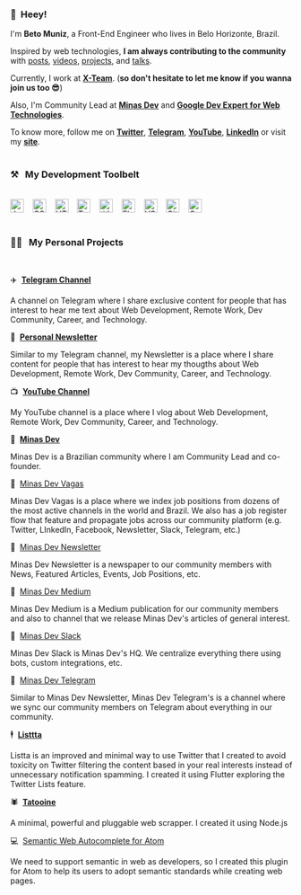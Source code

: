 ### 👋&nbsp;&nbsp;Heey!

I'm **Beto Muniz**, a Front-End Engineer who lives in Belo Horizonte, Brazil.

Inspired by web technologies, **I am always contributing to the community** with [posts](https://betomuniz.com/blog), [videos](https://www.youtube.com/c/betomuniz), [projects](https://betomuniz.com/projects), and [talks](https://betomuniz.com/talks).

Currently, I work at **[X-Team](https://x-team.com/)**. 
(**so don't hesitate to let me know if you wanna join us too 😎**)

Also, I'm Community Lead at **[Minas Dev](https://minasdev.org)** and **[Google Dev Expert for Web Technologies](https://developers.google.com/community/experts/directory/profile/profile-beto_muniz)**.

To know more, follow me on **[Twitter](https://twitter.com/obetomuniz)**, **[Telegram](https://t.me.com/obetomuniz_drops)**, **[YouTube](https://www.youtube.com/c/betomuniz)**, **[LinkedIn](https://www.linkedin.com/in/obetomuniz)** or visit my **[site](https://betomuniz.com)**.
<br><br>
### ⚒&nbsp;&nbsp;&nbsp;My Development Toolbelt
<br><img alt="JavaScript" title="JavaScript" src="https://user-images.githubusercontent.com/1680157/87443764-4af82c80-c5cc-11ea-82c2-c368ee12cf6d.png" height="24">&nbsp;&nbsp;&nbsp;&nbsp;<img alt="CSS" title="CSS" src="https://user-images.githubusercontent.com/1680157/87443759-4a5f9600-c5cc-11ea-8ae0-715433c1f781.png" height="24">&nbsp;&nbsp;&nbsp;&nbsp;<img alt="HTML" title="HTML" src="https://user-images.githubusercontent.com/1680157/87443762-4af82c80-c5cc-11ea-85cf-57be0e83c169.png" height="24">&nbsp;&nbsp;&nbsp;&nbsp;<img alt="TypeScript" title="TypeScript" src="https://user-images.githubusercontent.com/1680157/87443766-4af82c80-c5cc-11ea-8a13-a651f150fa99.png" height="24">&nbsp;&nbsp;&nbsp;&nbsp;<img alt=" title=" title="Node.js" src="https://user-images.githubusercontent.com/1680157/87443758-4a5f9600-c5cc-11ea-8f63-92e126a1145b.png" height="24">&nbsp;&nbsp;&nbsp;&nbsp;<img alt="Flutter" title="Flutter" src="https://user-images.githubusercontent.com/1680157/87443756-49c6ff80-c5cc-11ea-9052-ecd76bb5ce81.png" height="24">&nbsp;&nbsp;&nbsp;&nbsp;<img alt="VS Code" title="VS Code" src="https://user-images.githubusercontent.com/1680157/87443751-492e6900-c5cc-11ea-9854-f82d4d921133.png" height="24">&nbsp;&nbsp;&nbsp;&nbsp;<img alt="Git" title="Git" src="https://user-images.githubusercontent.com/1680157/87443755-49c6ff80-c5cc-11ea-954a-579f7c72873a.png" height="24">&nbsp;&nbsp;&nbsp;&nbsp;<img alt="Google Chrome" title="Google Chrome" src="https://user-images.githubusercontent.com/1680157/87443745-47fd3c00-c5cc-11ea-878f-44f34572775e.png" height="24"><br><br>
### 👨‍💻&nbsp;&nbsp;&nbsp;My Personal Projects
<br>

✈️&nbsp;&nbsp;**[Telegram Channel](https://t.me/obetomuniz_drops)**

A channel on Telegram where I share exclusive content for people that has interest to hear me text about Web Development, Remote Work, Dev Community, Career, and Technology.

📰&nbsp;&nbsp;**[Personal Newsletter](https://betomuniz.us10.list-manage.com/subscribe/post?u=272246eec42af04685103c358&id=ab6499fbe1)**

Similar to my Telegram channel, my Newsletter is a place where I share content for people that has interest to hear my thougths about Web Development, Remote Work, Dev Community, Career, and Technology.

📺&nbsp;&nbsp;**[YouTube Channel](https://www.youtube.com/c/betomuniz)**

My YouTube channel is a place where I vlog about Web Development, Remote Work, Dev Community, Career, and Technology.

🔺&nbsp;&nbsp;**[Minas Dev](https://minadev.org)**

Minas Dev is a Brazilian community where I am Community Lead and co-founder.

🔺&nbsp;&nbsp;[Minas Dev Vagas](https://minadev.org/vagas)

Minas Dev Vagas is a place where we index job positions from dozens of the most active channels in the world and Brazil. We also has a job register flow that feature and propagate jobs across our community platform (e.g. Twitter, LInkedIn, Facebook, Newsletter, Slack, Telegram, etc.)

🔺&nbsp;&nbsp;[Minas Dev Newsletter](https://minadev.org)

Minas Dev Newsletter is a newspaper to our community members with News, Featured Articles, Events, Job Positions, etc.

🔺&nbsp;&nbsp;[Minas Dev Medium](https://medium.org/minasdev)

Minas Dev Medium is a Medium publication for our community members and also to channel that we release Minas Dev's articles of general interest.

🔺&nbsp;&nbsp;[Minas Dev Slack](https://minadev.org/slack)

Minas Dev Slack is Minas Dev's HQ. We centralize everything there using bots, custom integrations, etc. 

🔺&nbsp;&nbsp;[Minas Dev Telegram](https://t.me/minasdev)

Similar to Minas Dev Newsletter, Minas Dev Telegram's is a channel where we sync our community members on Telegram about everything in our community.

🕴&nbsp;&nbsp;**[Listtta](https://listtta.com)**

Listta is an improved and minimal way to use Twitter that I created to avoid toxicity on Twitter filtering the content based in your real interests instead of unnecessary notification spamming. I created it using Flutter exploring the Twitter Lists feature.

🕷&nbsp;&nbsp;**[Tatooine](https://github.com/obetomuniz/tatooine)**

A minimal, powerful and pluggable web scrapper. I created it using Node.js

💻&nbsp;&nbsp;[Semantic Web Autocomplete for Atom](https://github.com/obetomuniz/autocomplete-semantic-web)

We need to support semantic in web as developers, so I created this plugin for Atom to help its users to adopt semantic standards while creating web pages.
